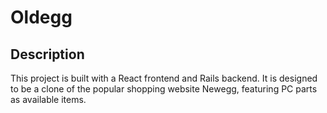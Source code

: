 # Oldegg

## Description

This project is built with a React frontend and Rails backend.
It is designed to be a clone of the popular shopping website Newegg, featuring PC parts as available items.

